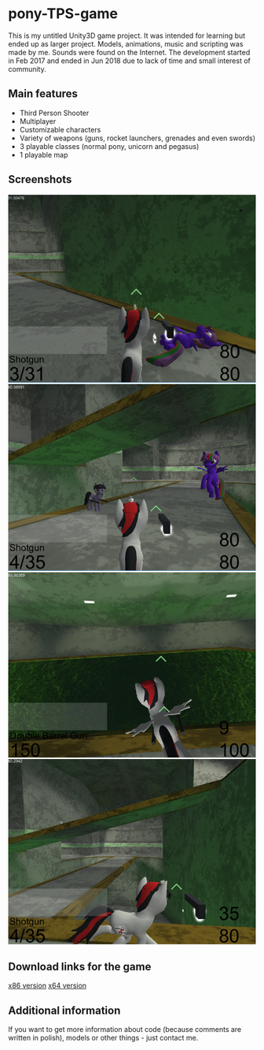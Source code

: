 # pony-TPS-game
This is my untitled Unity3D game project. It was intended for learning but ended up as larger project.
Models, animations, music and scripting was made by me. Sounds were found on the Internet. 
The development started in Feb 2017 and ended in Jun 2018 due to lack of time and small interest of community.

## Main features
- Third Person Shooter
- Multiplayer
- Customizable characters
- Variety of weapons (guns, rocket launchers, grenades and even swords)
- 3 playable classes (normal pony, unicorn and pegasus)
- 1 playable map

## Screenshots
![1](/screenshots/A30HzqQ.png)
![2](/screenshots/M7TMJS3.png)
![3](/screenshots/vl4vHWN.png)
![4](/screenshots/vLHjlvg.png)

## Download links for the game
[x86 version](https://drive.google.com/open?id=1rTlywd5iCL6x_QpKw-_33vD3q05LKNC5)
[x64 version](https://drive.google.com/open?id=1vshIP62Ifaj9oaPWp_fD12sVw5d2APbG)

## Additional information
If you want to get more information about code (because comments are written in polish), models or other things - just contact me.
